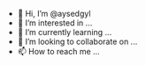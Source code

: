 - 👋 Hi, I’m @aysedgyl
- 👀 I’m interested in ...
- 🌱 I’m currently learning ...
- 💞️ I’m looking to collaborate on ...
- 📫 How to reach me ...

<!---
aysedgyl/aysedgyl is a ✨ special ✨ repository because its `README.md` (this file) appears on your GitHub profile.
You can click the Preview link to take a look at your changes.
--->
